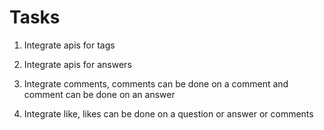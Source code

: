 # Tasks

1. Integrate apis for tags

2. Integrate apis for answers

3. Integrate comments, comments can be done on a comment and comment can be done on an answer

4. Integrate like, likes can be done on a question or answer or comments

